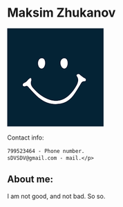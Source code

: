 # Maksim Zhukanov
![Alt text](Avatar.png)
<p>Contact info:
    
    799523464 - Phone number.
    sDVSDV@gmail.com - mail.</p>

## About me:
<p>I am not good, and not bad. So so.</p>
